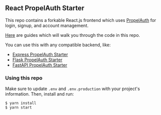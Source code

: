 ## React PropelAuth Starter

This repo contains a forkable React.js frontend which uses [PropelAuth](https://www.propelauth.com/?utm_campaign=github) for login, signup, and account management.

[Here](https://www.propelauth.com/blog-categories/guide) are guides which will walk you through the code in this repo.

You can use this with any compatible backend, like:

- [Express PropelAuth Starter](https://github.com/PropelAuth/express-propelauth-starter)
- [Flask PropelAuth Starter](https://github.com/PropelAuth/flask-propelauth-starter)
- [FastAPI PropelAuth Starter](https://github.com/PropelAuth/fastapi-propelauth-starter)

### Using this repo

Make sure to update `.env` and `.env.production` with your project's information. Then, install and run:

```shell
$ yarn install
$ yarn start
```
